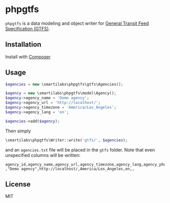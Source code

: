 phpgtfs
=======

`phpgtfs` is a data modeling and object writer for
[General Transit Feed Specification (GTFS)](https://developers.google.com/transit/gtfs/GTFS).

Installation
------------
Install with [Composer](https://getcomposer.org/)

Usage
-----
```php
$agencies = new \smartilabs\phpgtfs\gtfs\Agencies();

$agency = new \smartilabs\phpgtfs\model\Agency();
$agency->agency_name = 'Demo agency';
$agency->agency_url = 'http://localhost/';
$agency->agency_timezone = 'America/Los_Angeles';
$agency->agency_lang = 'en';

$agencies->add($agency);
```
Then simply
```php
\smartilabs\phpgtfs\Writer::write('gtfs/', $agencies);
```
and an `agencies.txt` file will be placed in the `gtfs` folder.  Note that even
unspecified columns will be written:
```csv
agency_id,agency_name,agency_url,agency_timezone,agency_lang,agency_phone,agency_fare_url
,"Demo agency",http://localhost/,America/Los_Angeles,en,,
```

License
-------
MIT